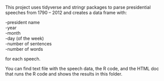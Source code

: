This project uses tidyverse and stringr packages to parse presidential speeches from 1790 – 2012 and creates a data frame with:     
   
-president name   
-year   
-month      
-day (of the week)    
-number of sentences  
-number of words  

for each speech.   

You can find text file with the speech data, the R code, and the HTML doc that runs the R code and shows the results in this folder.
